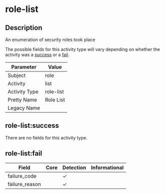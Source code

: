 role-list
=========

Description
-----------
An enumeration of security roles took place

The possible fields for this activity type will vary depending on whether the activity was a [success](#role-listsuccess) or a [fail](#role-listfail).

| Parameter     | Value     |
| ------------- | --------- |
| Subject       | role      |
| Activity      | list      |
| Activity Type | role-list |
| Pretty Name   | Role List |
| Legacy Name   |           |

role-list:success
-----------------

There are no fields for this activity type.


role-list:fail
--------------

| Field          | Core | Detection | Informational |
| -------------- | ---- | --------- | ------------- |
| failure_code   |      | &#10003;  |               |
| failure_reason |      | &#10003;  |               |